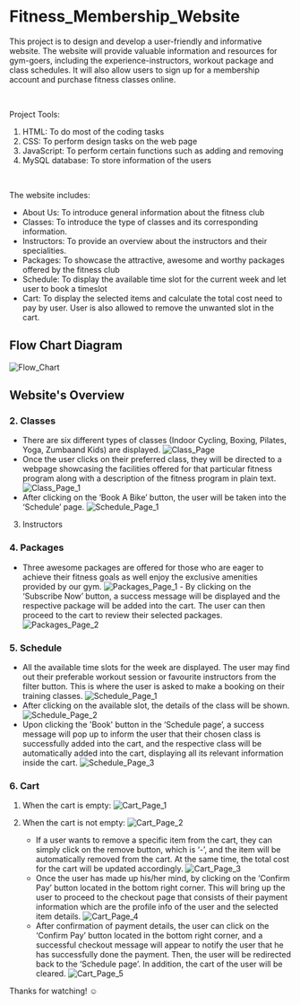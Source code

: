 # Fitness_Membership_Website
This project is to design and develop a user-friendly and informative website. The website will provide valuable information and resources for gym-goers, including the experience-instructors, workout package and class schedules. It will also allow users to sign up for a membership account and purchase fitness classes online.

<br>

Project Tools:
1) HTML: To do most of the coding tasks
2) CSS: To perform design tasks on the web page
3) JavaScript: To perform certain functions such as adding and removing
4) MySQL database: To store information of the users

<br>

The website includes:
- About Us: To introduce general information about the fitness club
- Classes: To introduce the type of classes and its corresponding information.
- Instructors: To provide an overview about the instructors and their specialities.
- Packages: To showcase the attractive, awesome and worthy packages offered by the fitness club
- Schedule: To display the available time slot for the current week and let user to book a timeslot
- Cart: To display the selected items and calculate the total cost need to pay by user. User is also allowed to remove the unwanted slot in the cart.

## Flow Chart Diagram
![Flow_Chart](/images/Flow_Chart.png)

## Website's Overview
### 2. Classes
   - There are six different types of classes (Indoor Cycling, Boxing, Pilates, Yoga, Zumbaand Kids) are displayed.
   ![Class_Page](images/Class_Page.png)
   - Once the user clicks on their preferred class, they will be directed to a webpage showcasing the facilities offered for that particular fitness program along with a description of the fitness program in plain text.
   ![Class_Page_1](images/Class_Page_1.png)
   - After clicking on the ‘Book A Bike’ button, the user will be taken into the ‘Schedule’ page.
   ![Schedule_Page_1](images/Schedule_Page_1.png)

3. Instructors
   
### 4. Packages
   - Three awesome packages are offered for those who are eager to achieve their fitness goals as well enjoy the exclusive amenities provided by our gym. 
    ![Packages_Page_1](images/Packages_Page_1.png)
    - By clicking on the ‘Subscribe Now’ button, a success message will be displayed and the respective package will be added into the cart. The user can then proceed to the cart to review their selected packages.
    ![Packages_Page_2](images/Packages_Page_2.png)

### 5. Schedule
   - All the available time slots for the week are displayed. The user may find out their preferable workout session or favourite instructors from the filter button. This is where the user is asked to make a booking on their training classes.
   ![Schedule_Page_1](images/Schedule_Page_1.png)
   - After clicking on the available slot, the details of the class will be shown.
   ![Schedule_Page_2](images/Schedule_Page_2.png)
   - Upon clicking the 'Book' button in the ‘Schedule page’, a success message will pop up to inform the user that their chosen class is successfully added into the cart, and the respective class will be automatically added into the cart, displaying all its relevant information inside the cart.
   ![Schedule_Page_3](images/Schedule_Page_3.png)

### 6. Cart
   1) When the cart is empty:
   ![Cart_Page_1](images/Cart_Page_1.png)

   2) When the cart is not empty:
   ![Cart_Page_2](images/Cart_Page_2.png)
      - If a user wants to remove a specific item from the cart, they can simply click on the remove button, which is ‘-’, and the item will be automatically removed from the cart. At the same time, the total cost for the cart will be updated accordingly.
      ![Cart_Page_3](images/Cart_Page_3.png)
      - Once the user has made up his/her mind, by clicking on the ‘Confirm Pay’ button located in the bottom right corner. This will bring up the user to proceed to the checkout page that consists of their payment information which are the profile info of the user and the selected item details.
      ![Cart_Page_4](images/Cart_Page_4.png)
      - After confirmation of payment details, the user can click on the ‘Confirm Pay’ button located in the bottom right corner, and a successful checkout message will appear to notify the user that he has successfully done the payment. Then, the user will be redirected back to the ‘Schedule page’. In addition, the cart of the user will be cleared.
      ![Cart_Page_5](images/Cart_Page_5.png)


Thanks for watching! :relaxed:
